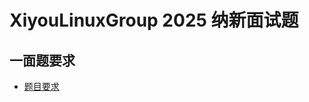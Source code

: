 # XiyouLinuxGroup 2025 纳新面试题
## 一面题要求
- [题目要求](https://github.com/xiyou-linuxer/interview_question25/blob/main/FirstInterview/FirInterview.md)


